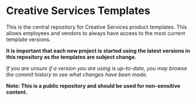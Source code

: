 # Creative Services Templates
This is the central repository for Creative Services product templates. This allows employees and vendors to always have access to the most current template versions.

**It is important that each new project is started using the latest versions in this repository as the templates are subject change.**

*If you are unsure if a version you are using is up-to-date, you may browse the commit history to see what changes have been made.*

**Note: This is a public repository and should be used for non-sensitive content.**